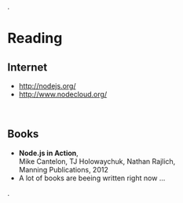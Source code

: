 .<div class="slide">

# Reading

## Internet

  * <http://nodejs.org/>
  * <http://www.nodecloud.org/>

<br>

## Books

  * **Node.js in Action**, <br/>
    Mike Cantelon, TJ Holowaychuk, Nathan Rajlich, <br/>
    Manning Publications, 2012
  * A lot of books are beeing written right now ...

.</div>
